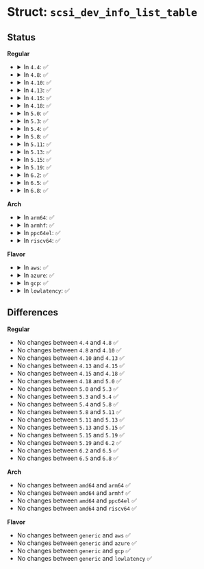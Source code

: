 # Struct: <code>scsi_dev_info_list_table</code>

## Status
<b>Regular</b>
<ul>
<li>
<details>
<summary>In <code>4.4</code>: ✅</summary>

```c
struct scsi_dev_info_list_table {
    struct list_head node;
    struct list_head scsi_dev_info_list;
    const char *name;
    int key;
};
```
</details>
</li>
<li>
<details>
<summary>In <code>4.8</code>: ✅</summary>

```c
struct scsi_dev_info_list_table {
    struct list_head node;
    struct list_head scsi_dev_info_list;
    const char *name;
    int key;
};
```
</details>
</li>
<li>
<details>
<summary>In <code>4.10</code>: ✅</summary>

```c
struct scsi_dev_info_list_table {
    struct list_head node;
    struct list_head scsi_dev_info_list;
    const char *name;
    int key;
};
```
</details>
</li>
<li>
<details>
<summary>In <code>4.13</code>: ✅</summary>

```c
struct scsi_dev_info_list_table {
    struct list_head node;
    struct list_head scsi_dev_info_list;
    const char *name;
    int key;
};
```
</details>
</li>
<li>
<details>
<summary>In <code>4.15</code>: ✅</summary>

```c
struct scsi_dev_info_list_table {
    struct list_head node;
    struct list_head scsi_dev_info_list;
    const char *name;
    int key;
};
```
</details>
</li>
<li>
<details>
<summary>In <code>4.18</code>: ✅</summary>

```c
struct scsi_dev_info_list_table {
    struct list_head node;
    struct list_head scsi_dev_info_list;
    const char *name;
    int key;
};
```
</details>
</li>
<li>
<details>
<summary>In <code>5.0</code>: ✅</summary>

```c
struct scsi_dev_info_list_table {
    struct list_head node;
    struct list_head scsi_dev_info_list;
    const char *name;
    int key;
};
```
</details>
</li>
<li>
<details>
<summary>In <code>5.3</code>: ✅</summary>

```c
struct scsi_dev_info_list_table {
    struct list_head node;
    struct list_head scsi_dev_info_list;
    const char *name;
    int key;
};
```
</details>
</li>
<li>
<details>
<summary>In <code>5.4</code>: ✅</summary>

```c
struct scsi_dev_info_list_table {
    struct list_head node;
    struct list_head scsi_dev_info_list;
    const char *name;
    int key;
};
```
</details>
</li>
<li>
<details>
<summary>In <code>5.8</code>: ✅</summary>

```c
struct scsi_dev_info_list_table {
    struct list_head node;
    struct list_head scsi_dev_info_list;
    const char *name;
    int key;
};
```
</details>
</li>
<li>
<details>
<summary>In <code>5.11</code>: ✅</summary>

```c
struct scsi_dev_info_list_table {
    struct list_head node;
    struct list_head scsi_dev_info_list;
    const char *name;
    int key;
};
```
</details>
</li>
<li>
<details>
<summary>In <code>5.13</code>: ✅</summary>

```c
struct scsi_dev_info_list_table {
    struct list_head node;
    struct list_head scsi_dev_info_list;
    const char *name;
    int key;
};
```
</details>
</li>
<li>
<details>
<summary>In <code>5.15</code>: ✅</summary>

```c
struct scsi_dev_info_list_table {
    struct list_head node;
    struct list_head scsi_dev_info_list;
    const char *name;
    int key;
};
```
</details>
</li>
<li>
<details>
<summary>In <code>5.19</code>: ✅</summary>

```c
struct scsi_dev_info_list_table {
    struct list_head node;
    struct list_head scsi_dev_info_list;
    const char *name;
    int key;
};
```
</details>
</li>
<li>
<details>
<summary>In <code>6.2</code>: ✅</summary>

```c
struct scsi_dev_info_list_table {
    struct list_head node;
    struct list_head scsi_dev_info_list;
    const char *name;
    int key;
};
```
</details>
</li>
<li>
<details>
<summary>In <code>6.5</code>: ✅</summary>

```c
struct scsi_dev_info_list_table {
    struct list_head node;
    struct list_head scsi_dev_info_list;
    const char *name;
    int key;
};
```
</details>
</li>
<li>
<details>
<summary>In <code>6.8</code>: ✅</summary>

```c
struct scsi_dev_info_list_table {
    struct list_head node;
    struct list_head scsi_dev_info_list;
    const char *name;
    int key;
};
```
</details>
</li>
</ul>
<b>Arch</b>
<ul>
<li>
<details>
<summary>In <code>arm64</code>: ✅</summary>

```c
struct scsi_dev_info_list_table {
    struct list_head node;
    struct list_head scsi_dev_info_list;
    const char *name;
    int key;
};
```
</details>
</li>
<li>
<details>
<summary>In <code>armhf</code>: ✅</summary>

```c
struct scsi_dev_info_list_table {
    struct list_head node;
    struct list_head scsi_dev_info_list;
    const char *name;
    int key;
};
```
</details>
</li>
<li>
<details>
<summary>In <code>ppc64el</code>: ✅</summary>

```c
struct scsi_dev_info_list_table {
    struct list_head node;
    struct list_head scsi_dev_info_list;
    const char *name;
    int key;
};
```
</details>
</li>
<li>
<details>
<summary>In <code>riscv64</code>: ✅</summary>

```c
struct scsi_dev_info_list_table {
    struct list_head node;
    struct list_head scsi_dev_info_list;
    const char *name;
    int key;
};
```
</details>
</li>
</ul>
<b>Flavor</b>
<ul>
<li>
<details>
<summary>In <code>aws</code>: ✅</summary>

```c
struct scsi_dev_info_list_table {
    struct list_head node;
    struct list_head scsi_dev_info_list;
    const char *name;
    int key;
};
```
</details>
</li>
<li>
<details>
<summary>In <code>azure</code>: ✅</summary>

```c
struct scsi_dev_info_list_table {
    struct list_head node;
    struct list_head scsi_dev_info_list;
    const char *name;
    int key;
};
```
</details>
</li>
<li>
<details>
<summary>In <code>gcp</code>: ✅</summary>

```c
struct scsi_dev_info_list_table {
    struct list_head node;
    struct list_head scsi_dev_info_list;
    const char *name;
    int key;
};
```
</details>
</li>
<li>
<details>
<summary>In <code>lowlatency</code>: ✅</summary>

```c
struct scsi_dev_info_list_table {
    struct list_head node;
    struct list_head scsi_dev_info_list;
    const char *name;
    int key;
};
```
</details>
</li>
</ul>

## Differences
<b>Regular</b>
<ul>
<li>
No changes between <code>4.4</code> and <code>4.8</code> ✅
</li>
<li>
No changes between <code>4.8</code> and <code>4.10</code> ✅
</li>
<li>
No changes between <code>4.10</code> and <code>4.13</code> ✅
</li>
<li>
No changes between <code>4.13</code> and <code>4.15</code> ✅
</li>
<li>
No changes between <code>4.15</code> and <code>4.18</code> ✅
</li>
<li>
No changes between <code>4.18</code> and <code>5.0</code> ✅
</li>
<li>
No changes between <code>5.0</code> and <code>5.3</code> ✅
</li>
<li>
No changes between <code>5.3</code> and <code>5.4</code> ✅
</li>
<li>
No changes between <code>5.4</code> and <code>5.8</code> ✅
</li>
<li>
No changes between <code>5.8</code> and <code>5.11</code> ✅
</li>
<li>
No changes between <code>5.11</code> and <code>5.13</code> ✅
</li>
<li>
No changes between <code>5.13</code> and <code>5.15</code> ✅
</li>
<li>
No changes between <code>5.15</code> and <code>5.19</code> ✅
</li>
<li>
No changes between <code>5.19</code> and <code>6.2</code> ✅
</li>
<li>
No changes between <code>6.2</code> and <code>6.5</code> ✅
</li>
<li>
No changes between <code>6.5</code> and <code>6.8</code> ✅
</li>
</ul>
<b>Arch</b>
<ul>
<li>
No changes between <code>amd64</code> and <code>arm64</code> ✅
</li>
<li>
No changes between <code>amd64</code> and <code>armhf</code> ✅
</li>
<li>
No changes between <code>amd64</code> and <code>ppc64el</code> ✅
</li>
<li>
No changes between <code>amd64</code> and <code>riscv64</code> ✅
</li>
</ul>
<b>Flavor</b>
<ul>
<li>
No changes between <code>generic</code> and <code>aws</code> ✅
</li>
<li>
No changes between <code>generic</code> and <code>azure</code> ✅
</li>
<li>
No changes between <code>generic</code> and <code>gcp</code> ✅
</li>
<li>
No changes between <code>generic</code> and <code>lowlatency</code> ✅
</li>
</ul>
